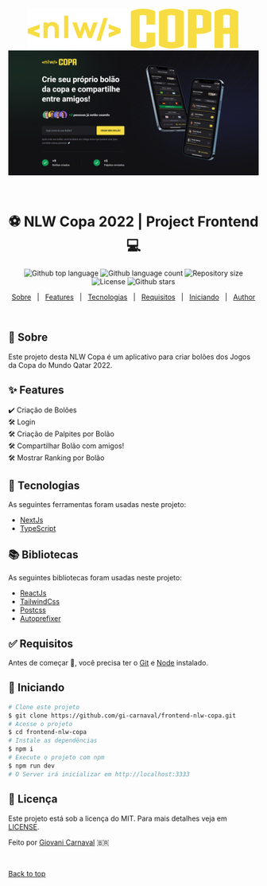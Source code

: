 <div align="center" id="top"> 
  <img src="https://github.com/gi-carnaval/frontend-nlw-copa/blob/master/src/assets/logo.svg" alt="NLW COPA" />
  <img src="https://github.com/gi-carnaval/frontend-nlw-copa/blob/master/src/assets/web-1.png" alt="NLW COPA" />

  &#xa0;

</div>

<h1 align="center">⚽️ NLW Copa 2022 | Project Frontend 💻</h1>

<p align="center">
  <img alt="Github top language" src="https://img.shields.io/github/languages/top/gi-carnaval/frontend-nlw-copa?color=56BEB8">
  <img alt="Github language count" src="https://img.shields.io/github/languages/count/gi-carnaval/frontend-nlw-copa?color=56BEB8">
  <img alt="Repository size" src="https://img.shields.io/github/repo-size/gi-carnaval/frontend-nlw-copa?color=56BEB8">
  <img alt="License" src="https://img.shields.io/github/license/gi-carnaval/frontend-nlw-copa?color=56BEB8">
  <img alt="Github stars" src="https://img.shields.io/github/stars/gi-carnaval/frontend-nlw-copa?color=56BEB8" />
</p>

<p align="center">
  <a href="#dart-sobre">Sobre</a> &#xa0; | &#xa0; 
  <a href="#sparkles-features">Features</a> &#xa0; | &#xa0;
  <a href="#rocket-tecnologias">Tecnologias</a> &#xa0; | &#xa0;
  <a href="#white_check_mark-requisitos">Requisitos</a> &#xa0; | &#xa0;
  <a href="#checkered_flag-iniciando">Iniciando</a> &#xa0; | &#xa0;
  <!--<a href="#memo-licença">Licença</a> &#xa0; | &#xa0;-->
  <a href="https://github.com/gi-carnaval" target="_blank">Author</a>
</p>

<br>

## :dart: Sobre ##

Este projeto desta NLW Copa é um aplicativo para criar bolões dos Jogos da Copa do Mundo Qatar 2022.

## :sparkles: Features ##

:heavy_check_mark: Criação de Bolões\
:hammer_and_wrench: Login\
:hammer_and_wrench: Criação de Palpites por Bolão\
:hammer_and_wrench: Compartilhar Bolão com amigos!\
:hammer_and_wrench: Mostrar Ranking por Bolão

## :rocket: Tecnologias ##

As seguintes ferramentas foram usadas neste projeto:

- [NextJs](https://nextjs.org/)
- [TypeScript](https://www.typescriptlang.org/)

## 📚️ Bibliotecas ##

As seguintes bibliotecas foram usadas neste projeto:

- [ReactJs]()
- [TailwindCss]()
- [Postcss]()
- [Autoprefixer]()

## :white_check_mark: Requisitos ##

Antes de começar :checkered_flag:, você precisa ter o [Git](https://git-scm.com) e [Node](https://nodejs.org/en/) instalado.

## :checkered_flag: Iniciando ##

```bash
# Clone este projeto
$ git clone https://github.com/gi-carnaval/frontend-nlw-copa.git
# Acesse o projeto
$ cd frontend-nlw-copa
# Instale as dependências
$ npm i
# Execute o projeto com npm
$ npm run dev
# O Server irá inicializar em http://localhost:3333
```


## :memo: Licença ##


Este projeto está sob a licença do MIT. Para mais detalhes veja em [LICENSE](LICENSE.md).


Feito por <a href="https://github.com/gi-carnaval" target="_blank">Giovani Carnaval</a> 🇧🇷


&#xa0;

<a href="#top">Back to top</a>
